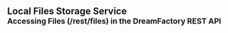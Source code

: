 <h2>Local Files Storage Service<br/><small>Accessing Files (/rest/files) in the DreamFactory REST API</small></h2>
